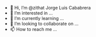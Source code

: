 - 👋 Hi, I’m @zithat Jorge Luis Cababrera
- 👀 I’m interested in ...
- 🌱 I’m currently learning ...
- 💞️ I’m looking to collaborate on ...
- 📫 How to reach me ...

<!---
zithat/zithat is a ✨ special ✨ repository because its `README.md` (this file) appears on your GitHub profile.
You can click the Preview link to take a look at your changes.
--->
